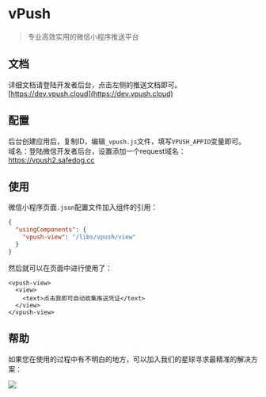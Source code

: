 # vPush
> 专业高效实用的微信小程序推送平台

## 文档
详细文档请登陆开发者后台，点击左侧的推送文档即可。    
[https://dev.vpush.cloud](https://dev.vpush.cloud)

## 配置
后台创建应用后，复制ID，编辑`_vpush.js`文件，填写`VPUSH_APPID`变量即可。   
域名：登陆微信开发者后台，设置添加一个request域名：https://vpush2.safedog.cc


## 使用
微信小程序页面`.json`配置文件加入组件的引用：
``` json
{
  "usingComponents": {
    "vpush-view": "/libs/vpush/view"
  }
}
```
然后就可以在页面中进行使用了：
``` wxml
<vpush-view>
  <view>
    <text>点击我即可自动收集推送凭证</text>
  </view>
</vpush-view>
```

## 帮助
如果您在使用的过程中有不明白的地方，可以加入我们的星球寻求最精准的解决方案：

![](https://dev.vpush.cloud/dist/assets/zsxq_qr.png)